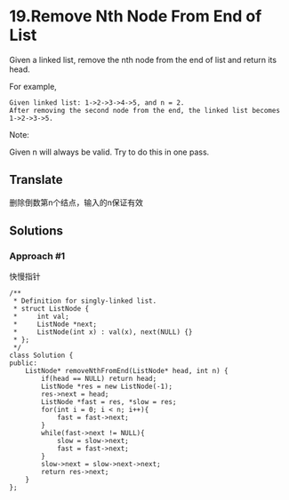 # 19.Remove Nth Node From End of List #

Given a linked list, remove the nth node from the end of list and return its head.

For example,

	Given linked list: 1->2->3->4->5, and n = 2.
	After removing the second node from the end, the linked list becomes 1->2->3->5.

Note:

Given n will always be valid.
Try to do this in one pass.

## Translate ##

删除倒数第n个结点，输入的n保证有效

## Solutions ##

### Approach #1 ###

快慢指针

	/**
	 * Definition for singly-linked list.
	 * struct ListNode {
	 *     int val;
	 *     ListNode *next;
	 *     ListNode(int x) : val(x), next(NULL) {}
	 * };
	 */
	class Solution {
	public:
	    ListNode* removeNthFromEnd(ListNode* head, int n) {
	        if(head == NULL) return head;
	        ListNode *res = new ListNode(-1);
	        res->next = head;
	        ListNode *fast = res, *slow = res;
	        for(int i = 0; i < n; i++){
	            fast = fast->next;
	        }
	        while(fast->next != NULL){
	            slow = slow->next;
	            fast = fast->next;
	        }
	        slow->next = slow->next->next;
	        return res->next;
	    }
	};